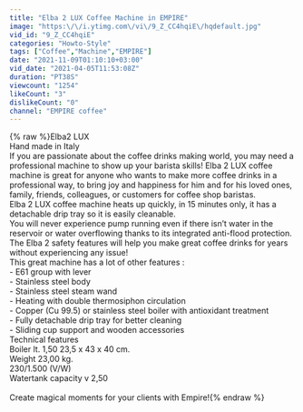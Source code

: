 ```yaml
---
title: "Elba 2 LUX Coffee Machine in EMPIRE"
image: "https:\/\/i.ytimg.com\/vi\/9_Z_CC4hqiE\/hqdefault.jpg"
vid_id: "9_Z_CC4hqiE"
categories: "Howto-Style"
tags: ["Coffee","Machine","EMPIRE"]
date: "2021-11-09T01:10:10+03:00"
vid_date: "2021-04-05T11:53:08Z"
duration: "PT38S"
viewcount: "1254"
likeCount: "3"
dislikeCount: "0"
channel: "EMPIRE coffee"
---
```

{% raw %}Elba2 LUX<br />Hand made in Italy<br />If you are passionate about the coffee drinks making world, you may need a professional machine to show up your barista skills! Elba 2 LUX coffee machine is great for anyone who wants to make more coffee drinks in a professional way, to bring joy and happiness for him and for his loved ones, family, friends, colleagues, or customers for coffee shop baristas.<br />Elba 2 LUX coffee machine heats up quickly, in 15 minutes only, it has a detachable drip tray so it is easily cleanable.<br />You will never experience pump running even if there isn’t water in the reservoir or water overflowing thanks to its integrated anti-flood protection. The Elba 2 safety features will help you make great coffee drinks for years without experiencing any issue!<br />This great machine has a lot of other features :<br />- E61 group with lever<br />- Stainless steel body<br />- Stainless steel steam wand<br />- Heating with double thermosiphon circulation<br />- Copper (Cu 99.5) or stainless steel boiler with antioxidant treatment<br />- Fully detachable drip tray for better cleaning<br />- Sliding cup support and wooden accessories<br />Technical features<br />Boiler lt. 1,50 23,5 x 43 x 40 cm.<br />Weight 23,00 kg.<br />230/1.500 (V/W)<br />Watertank capacity v 2,50<br /> <br />Create magical moments for your clients with Empire!{% endraw %}
